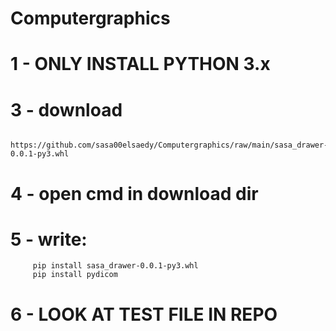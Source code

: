 # Computergraphics

# 1 - ONLY INSTALL PYTHON 3.x 

# 3 - download 
         https://github.com/sasa00elsaedy/Computergraphics/raw/main/sasa_drawer-0.0.1-py3.whl
         
# 4 - open cmd in download dir

# 5 - write:  
         pip install sasa_drawer-0.0.1-py3.whl
         pip install pydicom
         
# 6 - LOOK AT TEST FILE IN REPO
